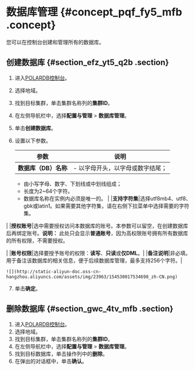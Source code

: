 # 数据库管理 {#concept_pqf_fy5_mfb .concept}

您可以在控制台创建和管理所有的数据库。

## 创建数据库 {#section_efz_yt5_q2b .section}

1.  进入[POLARDB控制台](https://polardb.console.aliyun.com)。
2.  选择地域。
3.  找到目标集群，单击集群名称列的**集群ID**。
4.  在左侧导航栏中，选择**配置与管理** \> **数据库管理**。
5.  单击**创建数据库**。
6.  设置以下参数。

    |参数|说明|
    |--|--|
    |**数据库（DB）名称**|     -   以字母开头，以字母或数字结尾；
    -   由小写字母、数字、下划线或中划线组成；
    -   长度为2~64个字符。
    -   数据库名称在实例内必须是唯一的。
 |
    |**支持字符集**|选择utf8mb4、utf8、gbk或latin1。如果需要其他字符集，请在右侧下拉菜单中选择需要的字符集。

|
    |**授权账号**|选中需要授权访问本数据库的账号。本参数可以留空，在创建数据库后再绑定账号。**说明：** 此处只会显示**普通账号**，因为高权限账号拥有所有数据库的所有权限，不需要授权。

|
    |**账号权限**|选择要授予账号的权限：**读写**、**只读**或**仅DML**。|
    |**备注说明**|非必填。用于备注该数据库的相关信息，便于后续数据库管理，最多支持256个字符。|

    ![](http://static-aliyun-doc.oss-cn-hangzhou.aliyuncs.com/assets/img/23963/154530017534698_zh-CN.png)

7.  单击**确定**。

## 删除数据库 {#section_gwc_4tv_mfb .section}

1.  进入[POLARDB控制台](https://polardb.console.aliyun.com)。
2.  选择地域。
3.  找到目标集群，单击集群名称列的**集群ID**。
4.  在左侧导航栏中，选择**配置与管理** \> **数据库管理**。
5.  找到目标数据库，单击操作列中的**删除**。
6.  在弹出的对话框中，单击**确认**。

